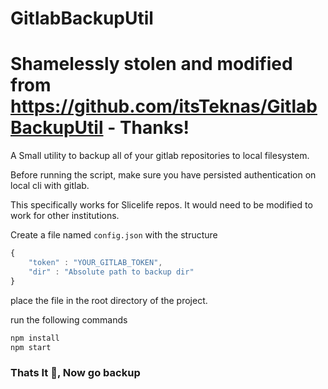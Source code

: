 # GitlabBackupUtil

# Shamelessly stolen and modified from https://github.com/itsTeknas/GitlabBackupUtil - Thanks!

A Small utility to backup all of your gitlab repositories to local filesystem.

Before running the script, make sure you have persisted authentication on local cli with gitlab.

This specifically works for Slicelife repos.  It would need to be modified to work for other institutions.

Create a file named `config.json` with the structure
```javascript
{
    "token" : "YOUR_GITLAB_TOKEN",
    "dir" : "Absolute path to backup dir"
}

```

place the file in the root directory of the project.

run the following commands
```javascript
npm install
npm start
```

### Thats It :rocket:, Now go backup
